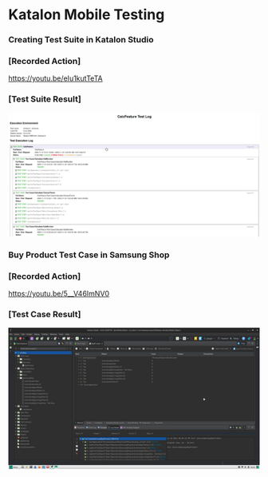 # Katalon Mobile Testing

### Creating Test Suite in Katalon Studio

### [Recorded Action]

https://youtu.be/eIu1kutTeTA

### [Test Suite Result]

![Test Suite Result](suite_report.png)

### Buy Product Test Case in Samsung Shop

### [Recorded Action]

https://youtu.be/5__V46ImNV0

### [Test Case Result]

![Test Case Result](samsung_report.png)
